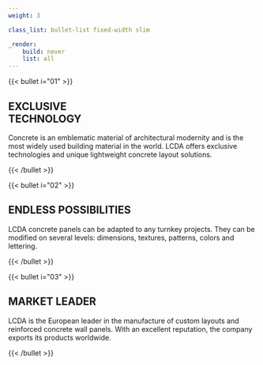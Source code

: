```yaml
---
weight: 3

class_list: bullet-list fixed-width slim

_render:
    build: never
    list: all
---
```


{{< bullet i="01" >}}
## EXCLUSIVE<br>TECHNOLOGY

Concrete is an emblematic material of architectural modernity and is the most widely used building material in the world. LCDA offers exclusive technologies and unique lightweight concrete layout solutions.

{{< /bullet >}}

{{< bullet i="02" >}}
## ENDLESS POSSIBILITIES

LCDA concrete panels can be adapted to any turnkey projects. They can be modified on several levels: dimensions, textures, patterns, colors and lettering.

{{< /bullet >}}

{{< bullet i="03" >}}
## MARKET LEADER

LCDA is the European leader in the manufacture of custom layouts and reinforced concrete wall panels. With an excellent reputation, the company exports its products worldwide.

{{< /bullet >}}
